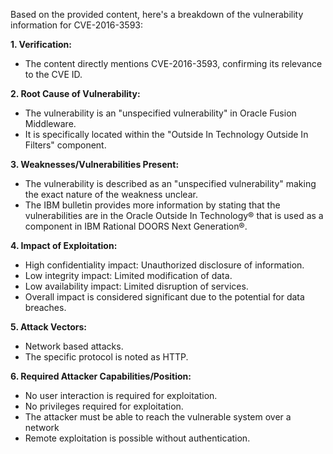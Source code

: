 Based on the provided content, here's a breakdown of the vulnerability information for CVE-2016-3593:

**1. Verification:**
   - The content directly mentions CVE-2016-3593, confirming its relevance to the CVE ID.

**2. Root Cause of Vulnerability:**
   - The vulnerability is an "unspecified vulnerability" in Oracle Fusion Middleware.
   - It is specifically located within the "Outside In Technology Outside In Filters" component.

**3. Weaknesses/Vulnerabilities Present:**
   - The vulnerability is described as an "unspecified vulnerability" making the exact nature of the weakness unclear. 
   - The IBM bulletin provides more information by stating that the vulnerabilities are in the Oracle Outside In Technology® that is used as a component in IBM Rational DOORS Next Generation®.

**4. Impact of Exploitation:**
   - High confidentiality impact: Unauthorized disclosure of information.
   - Low integrity impact: Limited modification of data.
   - Low availability impact: Limited disruption of services.
   - Overall impact is considered significant due to the potential for data breaches.

**5. Attack Vectors:**
   - Network based attacks.
   - The specific protocol is noted as HTTP.

**6. Required Attacker Capabilities/Position:**
   - No user interaction is required for exploitation.
   - No privileges required for exploitation.
   - The attacker must be able to reach the vulnerable system over a network
   - Remote exploitation is possible without authentication.